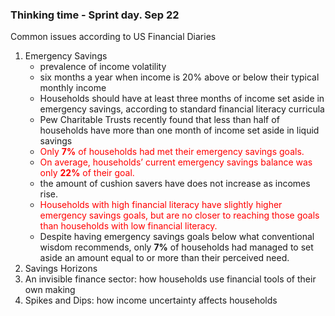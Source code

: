 ### Thinking time - Sprint day. Sep 22

Common issues according to US Financial Diaries
1. Emergency Savings
	-  prevalence of income
volatility
	-  six months a year when income is
20% above or below their typical monthly income
	-	Households should have at least three months of income set aside in
emergency savings, according to standard financial literacy curricula
	- Pew Charitable Trusts recently found that less than half of households have more than one month of income set aside in liquid savings
	- <span style = color:red>Only <b>7%</b> of households had met their emergency savings goals.<span>
	- <span style = color:red>On average, households’ current emergency savings balance was only **22%** of their goal.</color>
	-  the amount of cushion savers have does not increase as incomes rise.
	- <span style = color:red> Households with high financial literacy have slightly higher emergency savings goals, but are no closer to reaching those goals than households with low financial literacy.</color>
	- Despite having emergency savings goals below
what conventional wisdom recommends, only **7%** of
households had managed to set aside an amount
equal to or more than their perceived need.
2. Savings Horizons
3. An invisible finance sector: how households use financial tools of their own making
4. Spikes and Dips: how income uncertainty affects households
